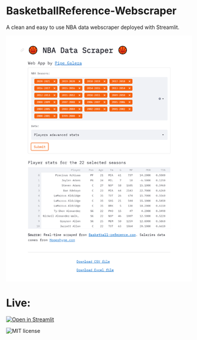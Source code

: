 # BasketballReference-Webscraper

A clean and easy to use NBA data webscraper deployed with Streamlit.

![](./images/preview.png)

# Live:

[![Open in Streamlit](https://static.streamlit.io/badges/streamlit_badge_black_white.svg)](https://share.streamlit.io/pipegalera/basketballreference-webscraper/main)

![MIT license](https://img.shields.io/badge/License-MIT-blue.svg)
